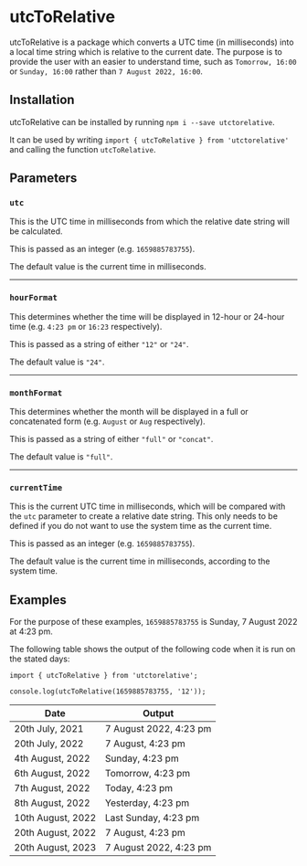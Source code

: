 # utcToRelative

utcToRelative is a package which converts a UTC time (in milliseconds) into a local time string which is relative to the current date. The purpose is to provide the user with an easier to understand time, such as `Tomorrow, 16:00` or `Sunday, 16:00` rather than `7 August 2022, 16:00`.

## Installation

utcToRelative can be installed by running `npm i --save utctorelative`.

It can be used by writing `import { utcToRelative } from 'utctorelative'` and calling the function `utcToRelative`.

## Parameters

### `utc`

This is the UTC time in milliseconds from which the relative date string will be calculated.

This is passed as an integer (e.g. `1659885783755`).

The default value is the current time in milliseconds.

---

### `hourFormat`

This determines whether the time will be displayed in 12-hour or 24-hour time (e.g. `4:23 pm` or `16:23` respectively).

This is passed as a string of either `"12"` or `"24"`.

The default value is `"24"`.

---

### `monthFormat`

This determines whether the month will be displayed in a full or concatenated form (e.g. `August` or `Aug` respectively).

This is passed as a string of either `"full"` or `"concat"`.

The default value is `"full"`.

---

### `currentTime`

This is the current UTC time in milliseconds, which will be compared with the `utc` parameter to create a relative date string. This only needs to be defined if you do not want to use the system time as the current time.

This is passed as an integer (e.g. `1659885783755`).

The default value is the current time in milliseconds, according to the system time.

## Examples

For the purpose of these examples, `1659885783755` is Sunday, 7 August 2022 at 4:23 pm.

The following table shows the output of the following code when it is run on the stated days:

```
import { utcToRelative } from 'utctorelative';

console.log(utcToRelative(1659885783755, '12'));
```

| Date | Output |
| --- | --- |
| 20th July, 2021 | 7 August 2022, 4:23 pm |
| 20th July, 2022 | 7 August, 4:23 pm |
| 4th August, 2022 | Sunday, 4:23 pm |
| 6th August, 2022 | Tomorrow, 4:23 pm |
| 7th August, 2022 | Today, 4:23 pm |
| 8th August, 2022 | Yesterday, 4:23 pm |
| 10th August, 2022 | Last Sunday, 4:23 pm |
| 20th August, 2022 | 7 August, 4:23 pm |
| 20th August, 2023 | 7 August 2022, 4:23 pm |